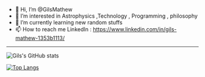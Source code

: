 - 👋 Hi, I’m @GilsMathew
- 👀 I’m interested in Astrophysics ,Technology , Programming , philosophy
- 🌱 I’m currently learning new random stuffs
- 📫 How to reach me LinkedIn : https://www.linkedin.com/in/gils-mathew-1353b1113/


---

![Gils's GitHub stats](https://github-readme-stats.vercel.app/api?username=GilsMathew&show_icons=true&theme=radical)


[![Top Langs](https://github-readme-stats.vercel.app/api/top-langs/?username=GilsMathew)](https://github.com/anuraghazra/github-readme-stats)
